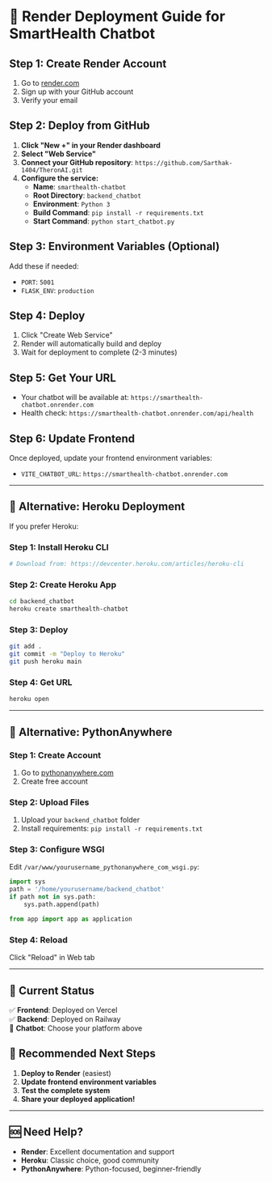 # 🚀 Render Deployment Guide for SmartHealth Chatbot

## Step 1: Create Render Account
1. Go to [render.com](https://render.com)
2. Sign up with your GitHub account
3. Verify your email

## Step 2: Deploy from GitHub
1. **Click "New +" in your Render dashboard**
2. **Select "Web Service"**
3. **Connect your GitHub repository**: `https://github.com/Sarthak-1404/TheronAI.git`
4. **Configure the service:**
   - **Name**: `smarthealth-chatbot`
   - **Root Directory**: `backend_chatbot`
   - **Environment**: `Python 3`
   - **Build Command**: `pip install -r requirements.txt`
   - **Start Command**: `python start_chatbot.py`

## Step 3: Environment Variables (Optional)
Add these if needed:
- `PORT`: `5001`
- `FLASK_ENV`: `production`

## Step 4: Deploy
1. Click "Create Web Service"
2. Render will automatically build and deploy
3. Wait for deployment to complete (2-3 minutes)

## Step 5: Get Your URL
- Your chatbot will be available at: `https://smarthealth-chatbot.onrender.com`
- Health check: `https://smarthealth-chatbot.onrender.com/api/health`

## Step 6: Update Frontend
Once deployed, update your frontend environment variables:
- `VITE_CHATBOT_URL`: `https://smarthealth-chatbot.onrender.com`

---

## 🎯 **Alternative: Heroku Deployment**

If you prefer Heroku:

### Step 1: Install Heroku CLI
```bash
# Download from: https://devcenter.heroku.com/articles/heroku-cli
```

### Step 2: Create Heroku App
```bash
cd backend_chatbot
heroku create smarthealth-chatbot
```

### Step 3: Deploy
```bash
git add .
git commit -m "Deploy to Heroku"
git push heroku main
```

### Step 4: Get URL
```bash
heroku open
```

---

## 🎯 **Alternative: PythonAnywhere**

### Step 1: Create Account
1. Go to [pythonanywhere.com](https://pythonanywhere.com)
2. Create free account

### Step 2: Upload Files
1. Upload your `backend_chatbot` folder
2. Install requirements: `pip install -r requirements.txt`

### Step 3: Configure WSGI
Edit `/var/www/yourusername_pythonanywhere_com_wsgi.py`:
```python
import sys
path = '/home/yourusername/backend_chatbot'
if path not in sys.path:
    sys.path.append(path)

from app import app as application
```

### Step 4: Reload
Click "Reload" in Web tab

---

## 🎯 **Current Status**

✅ **Frontend**: Deployed on Vercel  
✅ **Backend**: Deployed on Railway  
🔄 **Chatbot**: Choose your platform above

## 🎯 **Recommended Next Steps**

1. **Deploy to Render** (easiest)
2. **Update frontend environment variables**
3. **Test the complete system**
4. **Share your deployed application!**

---

## 🆘 **Need Help?**

- **Render**: Excellent documentation and support
- **Heroku**: Classic choice, good community
- **PythonAnywhere**: Python-focused, beginner-friendly 